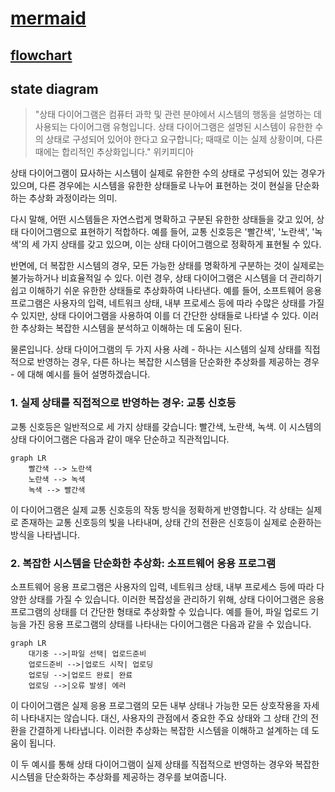 # [mermaid](https://mermaid.js.org/)

## [flowchart](https://mermaid.js.org/syntax/flowchart.html)

## state diagram

> "상태 다이어그램은 컴퓨터 과학 및 관련 분야에서 시스템의 행동을 설명하는 데 사용되는 다이어그램 유형입니다. 상태 다이어그램은 설명된 시스템이 유한한 수의 상태로 구성되어 있어야 한다고 요구합니다; 때때로 이는 실제 상황이며, 다른 때에는 합리적인 추상화입니다." 위키피디아

상태 다이어그램이 묘사하는 시스템이 실제로 유한한 수의 상태로 구성되어 있는 경우가 있으며, 다른 경우에는 시스템을 유한한 상태들로 나누어 표현하는 것이 현실을 단순화하는 추상화 과정이라는 의미.

다시 말해, 어떤 시스템들은 자연스럽게 명확하고 구분된 유한한 상태들을 갖고 있어, 상태 다이어그램으로 표현하기 적합하다.
예를 들어, 교통 신호등은 '빨간색', '노란색', '녹색'의 세 가지 상태를 갖고 있으며, 이는 상태 다이어그램으로 정확하게 표현될 수 있다.

반면에, 더 복잡한 시스템의 경우, 모든 가능한 상태를 명확하게 구분하는 것이 실제로는 불가능하거나 비효율적일 수 있다.
이런 경우, 상태 다이어그램은 시스템을 더 관리하기 쉽고 이해하기 쉬운 유한한 상태들로 추상화하여 나타낸다.
예를 들어, 소프트웨어 응용 프로그램은 사용자의 입력, 네트워크 상태, 내부 프로세스 등에 따라 수많은 상태를 가질 수 있지만, 상태 다이어그램을 사용하여 이를 더 간단한 상태들로 나타낼 수 있다. 이러한 추상화는 복잡한 시스템을 분석하고 이해하는 데 도움이 된다.

물론입니다. 상태 다이어그램의 두 가지 사용 사례 - 하나는 시스템의 실제 상태를 직접적으로 반영하는 경우, 다른 하나는 복잡한 시스템을 단순화한 추상화를 제공하는 경우 - 에 대해 예시를 들어 설명하겠습니다.

### 1. 실제 상태를 직접적으로 반영하는 경우: 교통 신호등

교통 신호등은 일반적으로 세 가지 상태를 갖습니다: 빨간색, 노란색, 녹색. 이 시스템의 상태 다이어그램은 다음과 같이 매우 단순하고 직관적입니다.

```mermaid
graph LR
    빨간색 --> 노란색
    노란색 --> 녹색
    녹색 --> 빨간색
```

이 다이어그램은 실제 교통 신호등의 작동 방식을 정확하게 반영합니다. 각 상태는 실제로 존재하는 교통 신호등의 빛을 나타내며, 상태 간의 전환은 신호등이 실제로 순환하는 방식을 나타냅니다.

### 2. 복잡한 시스템을 단순화한 추상화: 소프트웨어 응용 프로그램

소프트웨어 응용 프로그램은 사용자의 입력, 네트워크 상태, 내부 프로세스 등에 따라 다양한 상태를 가질 수 있습니다. 이러한 복잡성을 관리하기 위해, 상태 다이어그램은 응용 프로그램의 상태를 더 간단한 형태로 추상화할 수 있습니다. 예를 들어, 파일 업로드 기능을 가진 응용 프로그램의 상태를 나타내는 다이어그램은 다음과 같을 수 있습니다.

```mermaid
graph LR
    대기중 -->|파일 선택| 업로드준비
    업로드준비 -->|업로드 시작| 업로딩
    업로딩 -->|업로드 완료| 완료
    업로딩 -->|오류 발생| 에러
```

이 다이어그램은 실제 응용 프로그램의 모든 내부 상태나 가능한 모든 상호작용을 자세히 나타내지는 않습니다. 대신, 사용자의 관점에서 중요한 주요 상태와 그 상태 간의 전환을 간결하게 나타냅니다. 이러한 추상화는 복잡한 시스템을 이해하고 설계하는 데 도움이 됩니다.

이 두 예시를 통해 상태 다이어그램이 실제 상태를 직접적으로 반영하는 경우와 복잡한 시스템을 단순화하는 추상화를 제공하는 경우를 보여줍니다.
